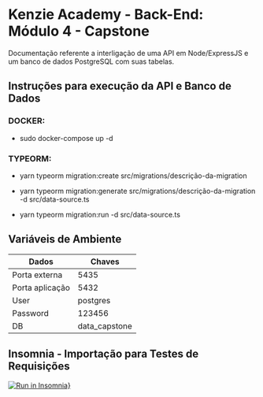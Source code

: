 # Kenzie Academy - Back-End: Módulo 4 - Capstone

Documentação referente a interligação de uma API em Node/ExpressJS e um banco de dados PostgreSQL com suas tabelas.

## Instruções para execução da API e Banco de Dados

### **DOCKER:**

- sudo docker-compose up -d

### **TYPEORM:**

- yarn typeorm migration:create src/migrations/descrição-da-migration

- yarn typeorm migration:generate src/migrations/descrição-da-migration -d src/data-source.ts

- yarn typeorm migration:run -d src/data-source.ts

## Variáveis de Ambiente

Dados           | Chaves
----------------|-----------
Porta externa   | 5435
Porta aplicação | 5432
User            | postgres
Password        | 123456
DB              | data_capstone

## Insomnia - Importação para Testes de Requisições

[![Run in Insomnia}](https://insomnia.rest/images/run.svg)](https://insomnia.rest/run/?label=Request%20Collection%20-%20Capstone%20Node%2FExpressJS&uri=https%3A%2F%2Fraw.githubusercontent.com%2Fjeanknieling%2Fcapstone-nodejs-m4%2Ffeature%2Fentities-interfaces%2FInsomnia.json)
